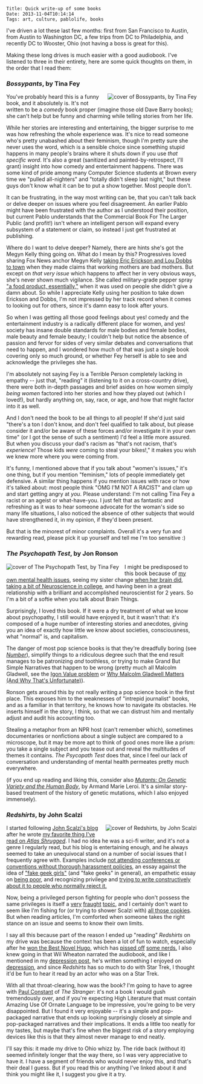     Title: Quick write-up of some books
    Date: 2013-11-04T10:14:14
    Tags: art, culture, pablolife, books

I've driven a lot these last few months: first from San Francisco to Austin,
from Austin to Washington DC, a few trips from DC to Philadelphia, and recently
DC to Wooster, Ohio (not having a boss is great for this).

Making these long drives is much easier with a good audiobook. I've listened to
three in their entirety, here are some quick thoughts on them, in the order that
I read them:

<!-- more -->

### _Bossypants_, by Tina Fey

<img src="/img/2013/11/bossypants.jpg" alt="cover of Bossypants, by Tina Fey" style="float:right; margin: 0 0 15px 15px;" />

You've probably heard this is a funny book, and it absolutely is. It's not
written to be a _comedy_ book proper (imagine those old Dave Barry books); she
can't help but be funny and charming while telling stories from her life.

While her stories are interesting and entertaining, the bigger surprise to me
was how refreshing the whole experience was. It's
nice to read someone who's pretty unabashed about their feminism, though I'm
pretty sure she never uses the word, which is a sensible choice since something
stupid happens in many people's brains where it shuts down if you use _that
specific word_. It's also a great (sanitized and painted-by-retrospect, I'll
grant) insight into how comedy and entertainment happens. There was some kind
of pride among many Computer Science students at Brown every time we
"pulled all-nighters" and "totally didn't sleep last night," but these guys
don't know what it can be to put a show together. Most people don't.

It can be frustrating, in the way most writing can be, that you can't talk back
or delve deeper on issues where you feel disagreement. An earlier Pablo might
have been frustrated with the author as I understood their position,
but current Pablo understands that the Commercial Book For The Larger Public
(and profit!) isn't where an intelligent person will expand every subsystem of
a statement or claim, so instead I just get frustrated at publishing. 

Where do I want to delve deeper? Namely, there are hints she's got the Megyn Kelly thing going on. What do I mean
by this? Progressives loved sharing Fox News anchor Megyn Kelly
[taking Eric Erickson and Lou Dobbs to town][1] when they made claims that working mothers
are bad mothers. But except on _that very issue_ which happens to affect her in
very obvious ways, she's never shown much vigilance. She called military-grade
pepper spray ["a food product, essentially,"][2] when it was used on people she
didn't give a damn about. So while I appreciate Kelly using her position to take
down Erickson and Dobbs, I'm not impressed by her track record when it
comes to looking out for others, since it's damn easy to look after yours.

So when I was getting all those good feelings about yes! comedy and the
entertainment industry is a radically different place for women, and yes! society
has insane double standards for male bodies and female bodies, male beauty and
female beauty; I couldn't help but notice the absence of passion and fervor for sides of very
similar debates and conversations that need to happen, and I wondered how much
of that was just a single book covering only so much ground, or whether Fey
herself is able to see and acknowledge the privileges she has.

I'm absolutely not saying Fey is a Terrible Person completely lacking in empathy -- just
that, "reading" it (listening to it on a cross-country drive), there were both
in-depth passages and brief asides on how women simply _being women_
factored into her stories and how they played out (which I loved!), but hardly
anything on, say, race, or age, and how that might factor into it as well.

And I don't need the book to be all things to all people! If she'd just said
"there's a ton I don't know, and don't feel qualified to talk about, but please
consider it and/or be aware of these forces and/or investigate it in your own
time" (or I got the sense of such a sentiment) I'd feel a little more assured.
But when you discuss your dad's racism as "that's not racism, that's
_experience!_ Those kids _were_ coming to steal your bikes!," it makes you wish
we knew more where you were coming from.

It's funny, I mentioned above that if you talk about "women's issues," it's one
thing, but if you mention "feminism," lots of people immediately get defensive. A
similar thing happens if you mention issues with race or how it's talked about:
most people think "OMG I'M NOT A RACIST" and clam up and start getting angry at
_you_. Please understand: I'm not calling Tina Fey a racist or an ageist or
what-have-you. I just felt that as fantastic and refreshing as it was to hear
someone advocate for the woman's side so many life situations, I also noticed
the absence of other subjects that would have strengthened it, in my opinion, if
they'd been present.

But that is the minorest of minor complaints. Overall it's a very fun and
rewarding read, please pick it up yourself and tell me I'm too sensitive :)

### _The Psychopath Test_, by Jon Ronson

<img src="/img/2013/11/psychopath-test.jpg" alt="cover of The Psychopath Test, by Tina Fey" style="float:left; margin: 0 15px 15px 0;" />

I might be predisposed to this book because of [my own mental health issues][4],
seeing my sister change [when her brain did][5], [taking a bit of Neuroscience in college][6],
and having been in a great relationship with a brilliant and accomplished
neuroscientist for 2 years. So I'm a bit of a softie when you talk about Brain
Things.

Surprisingly, I loved this book. If it were a dry treatment of what we know about
psychopathy, I still would have enjoyed it, but it wasn't that: it's composed of
a huge number of interesting stories and anecdotes, giving you an idea of exactly
how little we know about societies, consciousness, what "normal" is, and
capitalism.

The danger of most pop science books is that they're dreadfully boring (see _[Number][7]_),
simplify things to a ridiculous degree such that the end result manages to be patronizing 
_and_ toothless, or trying to make Grand But Simple Narratives that happen to be wrong
(pretty much all Malcolm Gladwell, see the [Igon Value problem][8] or [Why
Malcolm Gladwell Matters (And Why That's Unfortunate)][9]).

Ronson gets around this by not really writing a pop science book in the first
place. This exposes him to the weaknesses of "intrepid journalist" books, and as
a familiar in that territory, he knows how to navigate its obstacles. He inserts
himself in the story, I think, so that we can distrust him and mentally adjust
and audit his accounting too.

Stealing a metaphor from an NPR host (can't remember which), sometimes
documentaries or nonfictions about a single subject are compared to a
microscope, but it may be more apt to think of good ones more like a prism: you
take a single subject and you tease out and reveal the multitudes of themes it
contains. _The Psycopath Test_ does that, since I feel our lack of conversation
and understanding of mental health permeates pretty much everywhere.

(if you end up reading and liking this, consider also _[Mutants: On Genetic
Variety and the Human Body][10]_, by Armand Marie Leroi. It's a similar
story-based treatment of the history of genetic mutations, which I also enjoyed
immensely).

### _Redshirts_, by John Scalzi

<img src="/img/2013/11/redshirts.jpg" alt="cover of Redshirts, by John Scalzi" style="float:right; margin: 0 0 15px 15px;" />

I started following [John Scalzi's blog][11] after he wrote
[my favorite thing I've read on _Atlas Shrugged_][12]. I had no idea he was a sci-fi writer, and
it's not a genre I regularly read, but his blog is entertaining enough, and he always
seemed to take an unequivocal stand on a number of social issues that I frequently
agree with. Examples include
[not attending conferences or conventions without thorough harassment policies][16],
an essay against the idea of ["fake geek girls"](http://whatever.scalzi.com/2012/07/26/who-gets-to-be-a-geek-anyone-who-wants-to-be/)
(and "fake geeks" in general), an empathetic essay on [being poor][14], and recognizing privilege and
[trying to write constructively about it to people who normally reject it.][15]

Now, being a privileged person fighting for people who don't possess the same
privileges is itself a [very][17] [fraught][18] [topic][19], and I certainly
don't want to seem like I'm fishing for (or trying to shower Scalzi with)
[all those cookies][20]. But when reading articles, I'm comforted when someone
takes the right stance on an issue and seems to know their own limits.

I say all this because part of the reason I ended up "reading" _Redshirts_ on my
drive was because the context has been a lot of fun to watch, especially after
he [won the Best Novel Hugo][21], which has [pissed off][22] [some nerds.][23] I
also knew going in that Wil Wheaton narrated the audiobook, and like I mentioned
in my [depression post][4], he's written something I enjoyed on
[depression][24], and since _Redshirts_ has so much to do with Star Trek, I
thought it'd be fun to hear it read by an actor who was on a Star Trek.

With all that throat-clearing, how was the book? I'm going to have to agree with
[Paul Constant][25] of _The Stranger_: it's not a book I would gush tremendously
over, and if you're expecting High Literature that must contain Amazing Use Of
Ornate Language to be impressive, you're going to be very disappointed. But I
found it very enjoyable -- it's a simple and pop-packaged narrative that ends up
looking surprisingly closely at simple and pop-packaged narratives and their
implications. It ends a little too neatly for my tastes, but maybe that's fine
when the biggest risk of a story employing devices like this is that they almost
never manage to end neatly.

I'll say this: it made my drive to Ohio whizz by. The ride back (without it)
seemed infinitely longer that the way there, so I was very appreciative to have
it. I have a segment of friends who would never enjoy this, and that's their
deal I guess. But if you read this or anything I've linked about it and think
you might like it, I suggest you give it a try.

   [1]: http://mediamatters.org/blog/2013/05/31/foxs-megyn-kelly-tears-into-fox-colleagues-over/194296
   [2]: http://slog.thestranger.com/slog/archives/2011/11/22/its-a-food-product-essentially/
   [3]: http://youtu.be/b0Ti-gkJiXc
   [4]: http://morepaul.com/2013/10/on-depression-mine.html
   [5]: http://www.bostonglobe.com/lifestyle/health-wellness/2013/05/26/when-brain-attacks-newly-discovered-disease-can-mimic-psychosis/dyixxnwdHJJIUITsNYJC3O/story.html
   [6]: http://www.morepaul.com/2010/05/my-last-study-break.html
   [7]: http://www.amazon.com/Number-Language-Science-Tobias-Dantzig/dp/0452288118/ref=sr_1_1?s=books&ie=UTF8&qid=1383581828&sr=1-1&keywords=Number
   [8]: http://rationalwiki.org/wiki/Igon_Value_Problem
   [9]: http://blog.chabris.com/2013/10/why-malcolm-gladwell-matters-and-why.html
   [10]: http://www.amazon.com/Mutants-Genetic-Variety-Human-Body/dp/0142004820/ref=sr_1_1?s=books&ie=UTF8&qid=1383581911&sr=1-1&keywords=Mutants
   [11]: http://whatever.scalzi.com/
   [12]: http://whatever.scalzi.com/2010/10/01/what-i-think-about-atlas-shrugged/
   [14]: http://whatever.scalzi.com/2005/09/03/being-poor/
   [15]: http://whatever.scalzi.com/2012/05/15/straight-white-male-the-lowest-difficulty-setting-there-is/
   [16]: http://whatever.scalzi.com/2013/07/02/my-new-convention-harassment-policy/
   [17]: http://kristinmcfarland.com/2012/10/27/how-john-scalzi-pissed-me-off/
   [18]: https://twitter.com/search?q=%23solidarityisforwhitewomen&src=tyah
   [19]: http://www.theonion.com/articles/man-finally-put-in-charge-of-struggling-feminist-m,2338/
   [20]: http://geekfeminism.wikia.com/wiki/Feminist_cookie
   [21]: http://slashdot.org/story/13/09/02/141224/john-scalzis-redshirts-wins-hugo-award-for-best-novel
   [22]: http://www.michaeljohngrist.com/2013/10/why-redshirts-should-be-first-to-die-book-review/
   [23]: http://slog.thestranger.com/slog/archives/2013/09/04/conservative-sci-fi-writer-claims-john-scalzi-won-an-award-because-hes-liberal
   [24]: https://wilwheaton.net/2012/09/depression-lies/
   [25]: http://slog.thestranger.com/slog/archives/2012/06/20/star-trek-characters-in-search-of-an-author

